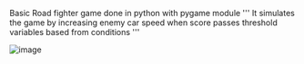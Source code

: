 Basic Road fighter game done in python with pygame module
'''
It simulates the game by increasing enemy car speed when score passes threshold variables based from conditions
'''


![image](https://github.com/user-attachments/assets/6e5271d1-5dcc-403a-ad5b-667494dc475c)
